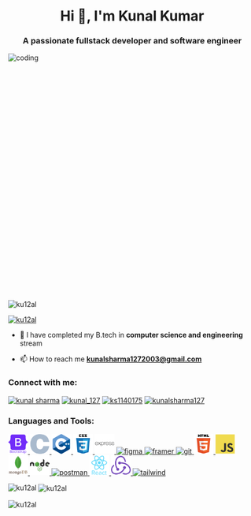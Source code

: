 <h1 align="center">Hi 👋, I'm Kunal Kumar</h1>
<h3 align="center">A passionate fullstack developer and software engineer</h3>

<img align="right" alt="coding" width="1000" height="500"  src="https://www.bing.com/th/id/OGC.75e7ef7aa27009befb076509382b86b8?pid=1.7&rurl=https%3a%2f%2fi.pinimg.com%2foriginals%2f75%2fe7%2fef%2f75e7ef7aa27009befb076509382b86b8.gif&ehk=DbbFry%2b6CWoi9zlcGgRgHZxmObAAR%2fWJD53t5bgZB50%3d"/>

<p align="left"> <img src="https://komarev.com/ghpvc/?username=ku12al&label=Profile%20views&color=0e75b6&style=flat" alt="ku12al" /> </p>

<p align="left"> <a href="https://github.com/ryo-ma/github-profile-trophy"><img src="https://github-profile-trophy.vercel.app/?username=ku12al" alt="ku12al" /></a> </p>

- 🌱 I have completed my B.tech in **computer science and engineering** stream

- 📫 How to reach me **kunalsharma1272003@gmail.com**

<h3 align="left">Connect with me:</h3>
<p align="left">
<a href="https://www.linkedin.com/in/kunal-kumar-2ab402263" target="blank"><img align="center" src="https://raw.githubusercontent.com/rahuldkjain/github-profile-readme-generator/master/src/images/icons/Social/linked-in-alt.svg" alt="kunal sharma" height="30" width="40" /></a>
<a href="https://www.codechef.com/users/kunal_127" target="blank"><img align="center" src="https://cdn.jsdelivr.net/npm/simple-icons@3.1.0/icons/codechef.svg" alt="kunal_127" height="30" width="40" /></a>
<a href="https://www.leetcode.com/ks1140175" target="blank"><img align="center" src="https://raw.githubusercontent.com/rahuldkjain/github-profile-readme-generator/master/src/images/icons/Social/leet-code.svg" alt="ks1140175" height="30" width="40" /></a>
<a href="https://auth.geeksforgeeks.org/user/kunalsharma127" target="blank"><img align="center" src="https://raw.githubusercontent.com/rahuldkjain/github-profile-readme-generator/master/src/images/icons/Social/geeks-for-geeks.svg" alt="kunalsharma127" height="30" width="40" /></a>
</p>

<h3 align="left">Languages and Tools:</h3>
<p align="left"> <a href="https://getbootstrap.com" target="_blank" rel="noreferrer"> <img src="https://raw.githubusercontent.com/devicons/devicon/master/icons/bootstrap/bootstrap-plain-wordmark.svg" alt="bootstrap" width="40" height="40"/> </a> <a href="https://www.cprogramming.com/" target="_blank" rel="noreferrer"> <img src="https://raw.githubusercontent.com/devicons/devicon/master/icons/c/c-original.svg" alt="c" width="40" height="40"/> </a> <a href="https://www.w3schools.com/cpp/" target="_blank" rel="noreferrer"> <img src="https://raw.githubusercontent.com/devicons/devicon/master/icons/cplusplus/cplusplus-original.svg" alt="cplusplus" width="40" height="40"/> </a> <a href="https://www.w3schools.com/css/" target="_blank" rel="noreferrer"> <img src="https://raw.githubusercontent.com/devicons/devicon/master/icons/css3/css3-original-wordmark.svg" alt="css3" width="40" height="40"/> </a> <a href="https://expressjs.com" target="_blank" rel="noreferrer"> <img src="https://raw.githubusercontent.com/devicons/devicon/master/icons/express/express-original-wordmark.svg" alt="express" width="40" height="40"/> </a> <a href="https://www.figma.com/" target="_blank" rel="noreferrer"> <img src="https://www.vectorlogo.zone/logos/figma/figma-icon.svg" alt="figma" width="40" height="40"/> </a> <a href="https://www.framer.com/" target="_blank" rel="noreferrer"> <img src="https://www.vectorlogo.zone/logos/framer/framer-icon.svg" alt="framer" width="40" height="40"/> </a> <a href="https://git-scm.com/" target="_blank" rel="noreferrer"> <img src="https://www.vectorlogo.zone/logos/git-scm/git-scm-icon.svg" alt="git" width="40" height="40"/> </a> <a href="https://www.w3.org/html/" target="_blank" rel="noreferrer"> <img src="https://raw.githubusercontent.com/devicons/devicon/master/icons/html5/html5-original-wordmark.svg" alt="html5" width="40" height="40"/> </a> <a href="https://developer.mozilla.org/en-US/docs/Web/JavaScript" target="_blank" rel="noreferrer"> <img src="https://raw.githubusercontent.com/devicons/devicon/master/icons/javascript/javascript-original.svg" alt="javascript" width="40" height="40"/> </a> <a href="https://www.mongodb.com/" target="_blank" rel="noreferrer"> <img src="https://raw.githubusercontent.com/devicons/devicon/master/icons/mongodb/mongodb-original-wordmark.svg" alt="mongodb" width="40" height="40"/> </a> <a href="https://nodejs.org" target="_blank" rel="noreferrer"> <img src="https://raw.githubusercontent.com/devicons/devicon/master/icons/nodejs/nodejs-original-wordmark.svg" alt="nodejs" width="40" height="40"/> </a> <a href="https://postman.com" target="_blank" rel="noreferrer"> <img src="https://www.vectorlogo.zone/logos/getpostman/getpostman-icon.svg" alt="postman" width="40" height="40"/> </a> <a href="https://reactjs.org/" target="_blank" rel="noreferrer"> <img src="https://raw.githubusercontent.com/devicons/devicon/master/icons/react/react-original-wordmark.svg" alt="react" width="40" height="40"/> </a> <a href="https://redux.js.org" target="_blank" rel="noreferrer"> <img src="https://raw.githubusercontent.com/devicons/devicon/master/icons/redux/redux-original.svg" alt="redux" width="40" height="40"/> </a> <a href="https://tailwindcss.com/" target="_blank" rel="noreferrer"> <img src="https://www.vectorlogo.zone/logos/tailwindcss/tailwindcss-icon.svg" alt="tailwind" width="40" height="40"/> </a> </p>

<p><img align="left" src="https://github-readme-stats.vercel.app/api/top-langs?username=ku12al&show_icons=true&locale=en&layout=compact" alt="ku12al" /></p>

<p>&nbsp;<img align="center" src="https://github-readme-stats.vercel.app/api?username=ku12al&show_icons=true&locale=en" alt="ku12al" /></p>

<p><img align="center" src="https://github-readme-streak-stats.herokuapp.com/?user=ku12al&" alt="ku12al" /></p>

